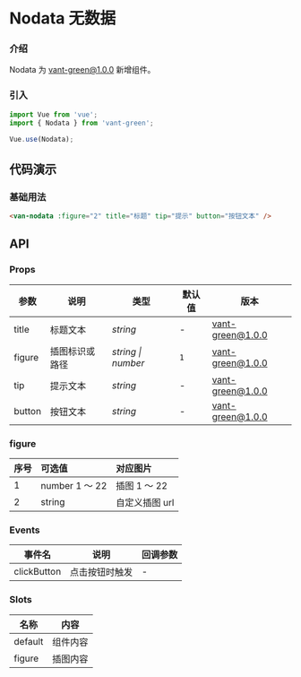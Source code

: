 # Nodata 无数据

### 介绍

Nodata 为 vant-green@1.0.0 新增组件。

### 引入

```javascript
import Vue from 'vue';
import { Nodata } from 'vant-green';

Vue.use(Nodata);
```

## 代码演示

### 基础用法

```html
<van-nodata :figure="2" title="标题" tip="提示" button="按钮文本" />
```

## API

### Props

| 参数   | 说明           | 类型               | 默认值 | 版本     |
| ------ | -------------- | ------------------ | ------ | -------- |
| title  | 标题文本       | _string_           | -      | vant-green@1.0.0 |
| figure | 插图标识或路径 | _string \| number_ | `1`    | vant-green@1.0.0 |
| tip    | 提示文本       | _string_           | -      | vant-green@1.0.0 |
| button | 按钮文本       | _string_           | -      | vant-green@1.0.0 |

### figure

| 序号 | 可选值         | 对应图片       |
| :--- | :------------- | :------------- |
| 1    | number 1 ～ 22 | 插图 1 ～ 22   |
| 2    | string         | 自定义插图 url |

### Events

| 事件名      | 说明           | 回调参数 |
| ----------- | -------------- | -------- |
| clickButton | 点击按钮时触发 | -        |

### Slots

| 名称    | 内容     |
| ------- | -------- |
| default | 组件内容 |
| figure  | 插图内容 |
